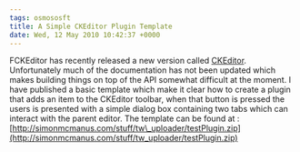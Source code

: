 ```yaml
---
tags: osmososft
title: A Simple CKEditor Plugin Template
date: Wed, 12 May 2010 10:42:37 +0000
---
```

FCKEditor has recently released a new version called [CKEditor](http://ckeditor.com/). Unfortunately much of the documentation has not been updated which makes building things on top of the API somewhat difficult at the moment. I have published a basic template which make it clear how to create a plugin that adds an item to the CKEditor toolbar, when that button is pressed the users is presented with a simple dialog box containing two tabs which can interact with the parent editor. The template can be found at : [http://simonmcmanus.com/stuff/tw\_uploader/testPlugin.zip](http://simonmcmanus.com/stuff/tw_uploader/testPlugin.zip)
